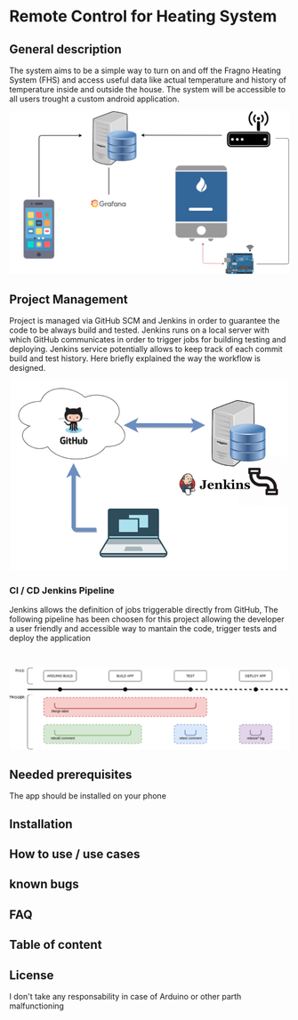 # Remote Control for Heating System

## General description

The system aims to be a simple way to turn on and off the Fragno Heating System (FHS) and access useful data like actual temperature and history of temperature inside and outside the house. The system will be accessible to all users trought a custom android application. 

<img src="images/description.png" width="830">

## Project Management
Project is managed via GitHub SCM and Jenkins in order to guarantee the code to be always build and tested. Jenkins runs on a local server with which GitHub communicates in order to trigger jobs for building testing and deploying. Jenkins service potentially allows to keep track of each commit build and test history. Here briefly explained the way the workflow is designed.

<div style="text-align:center">
<img src="images/ProjectManagement.png" width="500"> 
</div>

### CI / CD Jenkins Pipeline

Jenkins allows the definition of jobs triggerable directly from GitHub, The following pipeline has been choosen for this project allowing the developer a user friendly and accessible way to mantain the code, trigger tests and deploy the application
<p>&nbsp;</p>

<div style="text-align:center">
<img src="images/CI_CDPipeline.png" width="730"> 
</div>

## Needed prerequisites

The app should be installed on your phone

## Installation
## How to use / use cases
## known bugs
## FAQ
## Table of content
## License

I don't take any responsability in case of Arduino or other parth malfunctioning

